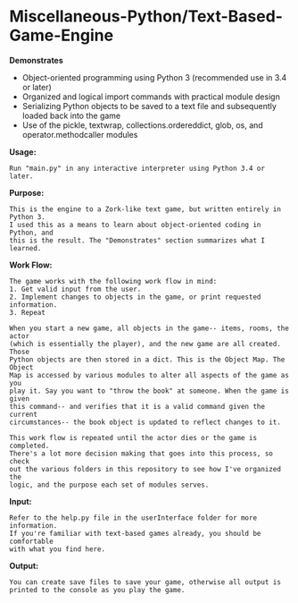 # Miscellaneous-Python/Text-Based-Game-Engine

**Demonstrates**
* Object-oriented programming using Python 3 (recommended use in 3.4 or later)
* Organized and logical import commands with practical module design
* Serializing Python objects to be saved to a text file and subsequently loaded back into the game
* Use of the pickle, textwrap, collections.ordereddict, glob, os, and operator.methodcaller modules

**Usage:**

    Run "main.py" in any interactive interpreter using Python 3.4 or later.
    
**Purpose:**

    This is the engine to a Zork-like text game, but written entirely in Python 3.
    I used this as a means to learn about object-oriented coding in Python, and
    this is the result. The "Demonstrates" section summarizes what I learned.
    
**Work Flow:**

    The game works with the following work flow in mind:
    1. Get valid input from the user.
    2. Implement changes to objects in the game, or print requested information.
    3. Repeat
     
    When you start a new game, all objects in the game-- items, rooms, the actor
    (which is essentially the player), and the new game are all created. Those 
    Python objects are then stored in a dict. This is the Object Map. The Object
    Map is accessed by various modules to alter all aspects of the game as you 
    play it. Say you want to "throw the book" at someone. When the game is given
    this command-- and verifies that it is a valid command given the current
    circumstances-- the book object is updated to reflect changes to it.
        
    This work flow is repeated until the actor dies or the game is completed.
    There's a lot more decision making that goes into this process, so check
    out the various folders in this repository to see how I've organized the 
    logic, and the purpose each set of modules serves.
    
**Input:**

    Refer to the help.py file in the userInterface folder for more information.
    If you're familiar with text-based games already, you should be comfortable
    with what you find here.
    
**Output:**

    You can create save files to save your game, otherwise all output is 
    printed to the console as you play the game.
